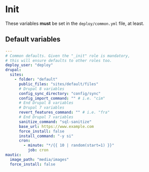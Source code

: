 # Init
These variables **must** be set in the `deploy/common.yml` file, at least.

<!--TOC-->
<!--ENDTOC-->

<!--ROLEVARS-->
## Default variables
```yaml
---
# Common defaults. Given the "_init" role is mandatory,
# this will ensure defaults to other roles too.
deploy_user: "deploy"
drupal:
  sites:
    - folder: "default"
      public_files: "sites/default/files"
      # Drupal 8 variables
      config_sync_directory: "config/sync"
      config_import_command: "" # i.e. "cim"
      # End Drupal 8 variables
      # Drupal 7 variables
      revert_features_command: "" # i.e. "fra"
      # End Drupal 7 variables
      sanitize_command: "sql-sanitize"
      base_url: https://www.example.com
      force_install: false
      install_command: "-y si"
      cron:
        - minute: "*/{{ 10 | random(start=1) }}"
          job: cron
mautic:
  image_path: "media/images"
  force_install: false

```

<!--ENDROLEVARS-->
